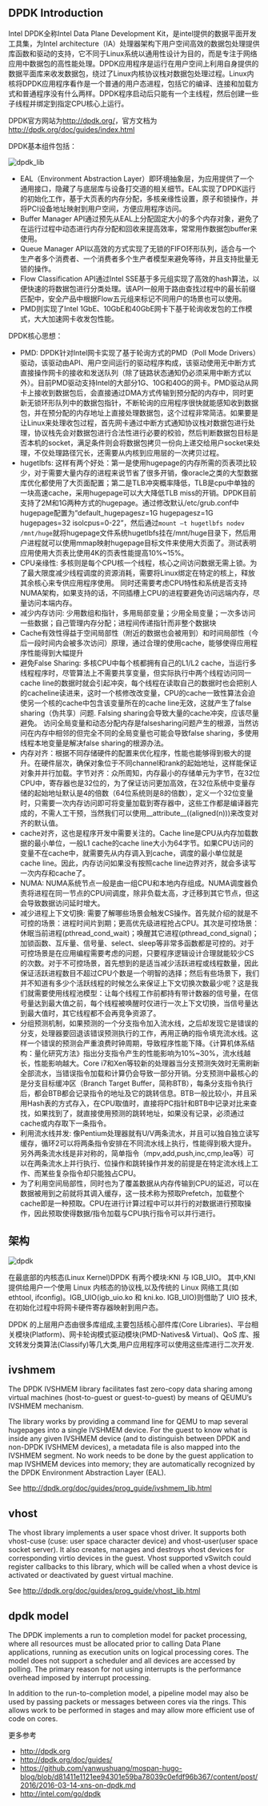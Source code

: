 ## DPDK Introduction

Intel DPDK全称Intel Data Plane Development Kit，是intel提供的数据平面开发工具集，为Intel architecture（IA）处理器架构下用户空间高效的数据包处理提供库函数和驱动的支持，它不同于Linux系统以通用性设计为目的，而是专注于网络应用中数据包的高性能处理。DPDK应用程序是运行在用户空间上利用自身提供的数据平面库来收发数据包，绕过了Linux内核协议栈对数据包处理过程。Linux内核将DPDK应用程序看作是一个普通的用户态进程，包括它的编译、连接和加载方式和普通程序没有什么两样。DPDK程序启动后只能有一个主线程，然后创建一些子线程并绑定到指定CPU核心上运行。

DPDK官方网站为<http://dpdk.org/>，官方文档为<http://dpdk.org/doc/guides/index.html>

DPDK基本组件包括：

![dpdk_lib](https://cloud.githubusercontent.com/assets/676637/14767274/70bb59c0-0a54-11e6-862d-2f19c721c45d.png)

* EAL（Environment Abstraction Layer）即环境抽象层，为应用提供了一个通用接口，隐藏了与底层库与设备打交道的相关细节。EAL实现了DPDK运行的初始化工作，基于大页表的内存分配，多核亲缘性设置，原子和锁操作，并将PCI设备地址映射到用户空间，方便应用程序访问。
* Buffer Manager API通过预先从EAL上分配固定大小的多个内存对象，避免了在运行过程中动态进行内存分配和回收来提高效率，常常用作数据包buffer来使用。
* Queue Manager API以高效的方式实现了无锁的FIFO环形队列，适合与一个生产者多个消费者、一个消费者多个生产者模型来避免等待，并且支持批量无锁的操作。
* Flow Classification API通过Intel SSE基于多元组实现了高效的hash算法，以便快速的将数据包进行分类处理。该API一般用于路由查找过程中的最长前缀匹配中，安全产品中根据Flow五元组来标记不同用户的场景也可以使用。
* PMD则实现了Intel 1GbE、10GbE和40GbE网卡下基于轮询收发包的工作模式，大大加速网卡收发包性能。

DPDK核心思想：

* PMD: DPDK针对Intel网卡实现了基于轮询方式的PMD（Poll Mode Drivers）驱动，该驱动由API、用户空间运行的驱动程序构成，该驱动使用无中断方式直接操作网卡的接收和发送队列（除了链路状态通知仍必须采用中断方式以外）。目前PMD驱动支持Intel的大部分1G、10G和40G的网卡。PMD驱动从网卡上接收到数据包后，会直接通过DMA方式传输到预分配的内存中，同时更新无锁环形队列中的数据包指针，不断轮询的应用程序很快就能感知收到数据包，并在预分配的内存地址上直接处理数据包，这个过程非常简洁。如果要是让Linux来处理收包过程，首先网卡通过中断方式通知协议栈对数据包进行处理，协议栈先会对数据包进行合法性进行必要的校验，然后判断数据包目标是否本机的socket，满足条件则会将数据包拷贝一份向上递交给用户socket来处理，不仅处理路径冗长，还需要从内核到应用层的一次拷贝过程。
* hugetlbfs: 这样有两个好处：第一是使用hugepage的内存所需的页表项比较少，对于需要大量内存的进程来说节省了很多开销，像oracle之类的大型数据库优化都使用了大页面配置；第二是TLB冲突概率降低，TLB是cpu中单独的一块高速cache，采用hugepage可以大大降低TLB miss的开销。DPDK目前支持了2M和1G两种方式的hugepage。通过修改默认/etc/grub.conf中hugepage配置为“default_hugepagesz=1G hugepagesz=1G hugepages=32 isolcpus=0-22”，然后通过`mount –t hugetlbfs nodev /mnt/huge`就将hugepage文件系统hugetlbfs挂在/mnt/huge目录下，然后用户进程就可以使用mmap映射hugepage目标文件来使用大页面了。测试表明应用使用大页表比使用4K的页表性能提高10%~15%。
* CPU亲缘性: 多核则是每个CPU核一个线程，核心之间访问数据无需上锁。为了最大限度减少线程调度的资源消耗，需要将Linux绑定在特定的核上，释放其余核心来专供应用程序使用。 同时还需要考虑CPU特性和系统是否支持NUMA架构，如果支持的话，不同插槽上CPU的进程要避免访问远端内存，尽量访问本端内存。
* 减少内存访问: 少用数组和指针，多用局部变量；少用全局变量；一次多访问一些数据；自己管理内存分配；进程间传递指针而非整个数据块
* Cache有效性得益于空间局部性（附近的数据也会被用到）和时间局部性（今后一段时间内会被多次访问）原理，通过合理的使用cache，能够使得应用程序性能得到大幅提升
* 避免False Sharing: 多核CPU中每个核都拥有自己的L1/L2 cache，当运行多线程程序时，尽管算法上不需要共享变量，但实际执行中两个线程访问同一cache line的数据时就会引起冲突，每个线程在读取自己的数据时也会把别人的cacheline读进来，这时一个核修改改变量，CPU的cache一致性算法会迫使另一个核的cache中包含该变量所在的cache line无效，这就产生了false sharing（伪共享）问题. Falsing sharing会导致大量的cache冲突，应该尽量避免。 访问全局变量和动态分配内存是falsesharing问题产生的根源，当然访问在内存中相邻的但完全不同的全局变量也可能会导致false sharing，多使用线程本地变量是解决false sharing的根源办法。
* 内存对齐：根据不同存储硬件的配置来优化程序，性能也能够得到极大的提升。在硬件层次，确保对象位于不同channel和rank的起始地址，这样能保证对象并并行加载。字节对齐：众所周知，内存最小的存储单元为字节，在32位CPU中，寄存器也是32位的，为了保证访问更加高效，在32位系统中变量存储的起始地址默认是4的倍数（64位系统则是8的倍数），定义一个32位变量时，只需要一次内存访问即可将变量加载到寄存器中，这些工作都是编译器完成的，不需人工干预，当然我们可以使用__attribute__((aligned(n)))来改变对齐的默认值。
* cache对齐，这也是程序开发中需要关注的。Cache line是CPU从内存加载数据的最小单位，一般L1 cache的cache line大小为64字节。如果CPU访问的变量不在cache中，就需要先从内存调入到cache，调度的最小单位就是cache line。因此，内存访问如果没有按照cache line边界对齐，就会多读写一次内存和cache了。
* NUMA: NUMA系统节点一般是由一组CPU和本地内存组成。NUMA调度器负责将进程在同一节点的CPU间调度，除非负载太高，才迁移到其它节点，但这会导致数据访问延时增大。
* 减少进程上下文切换: 需要了解哪些场景会触发CS操作。首先就介绍的就是不可控的场景：进程时间片到期；更高优先级进程抢占CPU。其次是可控场景：休眠当前进程(pthread_cond_wait)；唤醒其它进程(pthread_cond_signal)；加锁函数、互斥量、信号量、select、sleep等非常多函数都是可控的。对于可控场景是在应用编程需要考虑的问题，只要程序逻辑设计合理就能较少CS的次数。对于不可控场景，首先想到的是适当减少活跃进程或线程数量，因此保证活跃进程数目不超过CPU个数是一个明智的选择；然后有些场景下，我们并不知道有多少个活跃线程的时候怎么来保证上下文切换次数最少呢？这是我们就需要使用线程池模型：让每个线程工作前都持有带计数器的信号量，在信号量达到最大值之前，每个线程被唤醒时仅进行一次上下文切换，当信号量达到最大值时，其它线程都不会再竞争资源了。
* 分组预测机制，如果预测的一个分支指令加入流水线，之后却发现它是错误的分支，处理器要回退该错误预测执行的工作，再用正确的指令填充流水线。这样一个错误的预测会严重浪费时钟周期，导致程序性能下降。《计算机体系结构：量化研究方法》指出分支指令产生的性能影响为10%~30%，流水线越长，性能影响越大。Core i7和Xen等较新的处理器当分支预测失效时无需刷新全部流水，当错误指令加载和计算仍会导致一部分开销。分支预测中最核心的是分支目标缓冲区（Branch Target Buffer，简称BTB），每条分支指令执行后，都会BTB都会记录指令的地址及它的跳转信息。BTB一般比较小，并且采用Hash表的方式存入，在CPU取值时，直接将PC指针和BTB中记录对比来查找，如果找到了，就直接使用预测的跳转地址，如果没有记录，必须通过cache或内存取下一条指令。
* 利用流水线并发: 像Pentium处理器就有U/V两条流水，并且可以独自独立读写缓存，循环2可以将两条指令安排在不同流水线上执行，性能得到极大提升。另外两条流水线是非对称的，简单指令（mpv,add,push,inc,cmp,lea等）可以在两条流水上并行执行、位操作和跳转操作并发的前提是在特定流水线上工作、而某些复杂指令却只能独占CPU。
* 为了利用空间局部性，同时也为了覆盖数据从内存传输到CPU的延迟，可以在数据被用到之前就将其调入缓存，这一技术称为预取Prefetch，加载整个cache即是一种预取。CPU在进行计算过程中可以并行的对数据进行预取操作，因此预取使得数据/指令加载与CPU执行指令可以并行进行。

## 架构

![dpdk](https://cloud.githubusercontent.com/assets/676637/14767276/7dfb9ed8-0a54-11e6-914f-b041ddcdd40d.png)

在最底部的内核态(Linux Kernel)DPDK 有两个模块:KNI 与 IGB_UIO。 其中,KNI 提供给用户一个使用 Linux 内核态的协议栈,以及传统的 Linux 网络工具(如ethtool, ifconfig)。IGB_UIO(igb_uio.ko 和 kni.ko. IGB_UIO)则借助了 UIO 技术,在初始化过程中将网卡硬件寄存器映射到用户态。

DPDK 的上层用户态由很多库组成,主要包括核心部件库(Core Libraries)、平台相关模块(Platform)、网卡轮询模式驱动模块(PMD-Natives& Virtual)、QoS 库、报文转发分类算法(Classify)等几大类,用户应用程序可以使用这些库进行二次开发.

## ivshmem

The DPDK IVSHMEM library facilitates fast zero-copy data sharing among virtual machines (host-to-guest or guest-to-guest) by means of QEUMU’s IVSHMEM mechanism.

The library works by providing a command line for QEMU to map several hugepages into a single IVSHMEM device. For the guest to know what is inside any given IVSHMEM device (and to distinguish between DPDK and non-DPDK IVSHMEM devices), a metadata file is also mapped into the IVSHMEM segment. No work needs to be done by the guest application to map IVSHMEM devices into memory; they are automatically recognized by the DPDK Environment Abstraction Layer (EAL).

See <http://dpdk.org/doc/guides/prog_guide/ivshmem_lib.html>

## vhost

The vhost library implements a user space vhost driver. It supports both vhost-cuse (cuse: user space character device) and vhost-user(user space socket server). It also creates, manages and destroys vhost devices for corresponding virtio devices in the guest. Vhost supported vSwitch could register callbacks to this library, which will be called when a vhost device is activated or deactivated by guest virtual machine.

See <http://dpdk.org/doc/guides/prog_guide/vhost_lib.html>

## dpdk model

The DPDK implements a run to completion model for packet processing, where all resources must be allocated prior to calling Data Plane applications, running as execution units on logical processing cores. The model does not support a scheduler and all devices are accessed by polling. The primary reason for not using interrupts is the performance overhead imposed by interrupt processing.

In addition to the run-to-completion model, a pipeline model may also be used by passing packets or messages between cores via the rings. This allows work to be performed in stages and may allow more efficient use of code on cores.

更多参考

- http://dpdk.org
- http://dpdk.org/doc/guides/
- https://github.com/yanwushuang/mospan-hugo-blog/blob/d81411e1121ee94301e59ba78039c0efdf96b367/content/post/2016/2016-03-14-xns-on-dpdk.md
- http://intel.com/go/dpdk
